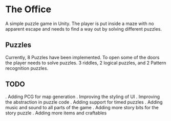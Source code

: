 # The Office
A simple puzzle game in Unity. The player is put inside a maze with no apparent escape and needs to find a way out by solving different puzzles.

## Puzzles
Currently, 8 Puzzles have been implemented. To open some of the doors the player needs to solve puzzles. 3 riddles, 2 logical puzzles, and 2 Pattern recognition puzzles.


## TODO
. Adding PCG for map generation
. Improving the styling of UI
. Improving the abstraction in puzzle code
. Adding support for timed puzzles
. Adding music and sound to all parts of the game
. Adding more story bits for the story puzzle
. Adding more items and craftables
